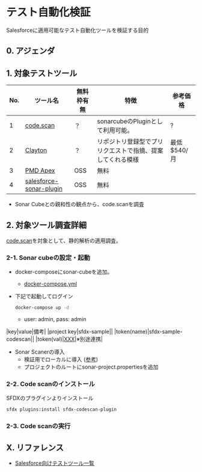 # テスト自動化検証

Salesforceに適用可能なテスト自動化ツールを検証する目的

## 0. アジェンダ

## 1. 対象テストツール

|No.|ツール名|無料枠有無|特徴|参考価格|
|---|---|---|---|---|
|1|[code.scan](https://www.codescan.io/)|？|sonarcubeのPluginとして利用可能。|?|
|2|[Clayton](https://www.getclayton.com/)|？|リポジトリ登録型でプリリクエストで指摘、提案してくれる模様|最低$540/月|
|3|[PMD Apex](https://github.com/pmd/pmd)|OSS|無料|
|4|[salesforce-sonar-plugin](https://github.com/SalesforceFoundation/salesforce-sonar-plugin)|OSS|無料|

* Sonar Cubeとの親和性の観点から、code.scanを調査

## 2. 対象ツール調査詳細

[code.scan](https://www.codescan.io/)を対象として、静的解析の適用調査。

### 2-1. Sonar cubeの設定・起動

* docker-composeにsonar-cubeを追加。
  * [docker-compose.yml](../jenkins-sample/docker-compose.yml)
* 下記で起動してログイン
  
  ```bash
  docker-compose up -d
  ```

  * user: admin, pass: admin

|key|value|備考|
|project key|sfdx-sample||
|token(name)|sfdx-sample-codescan||
|token(val)|[XXX](../.sfdx/memo.md)|※別途連携|

* Sonar Scanerの導入
  * 検証用でローカルに導入 ([参考](https://docs.sonarqube.org/latest/analysis/scan/sonarscanner/))
  * プロジェクトのルートにsonar-project.propertiesを追加
  

### 2-2. Code scanのインストール

SFDXのプラグインよりインストール

```bash
sfdx plugins:install sfdx-codescan-plugin
```

### 2-3. Code scanの実行



## X. リファレンス

* [Salesforce向けテストツール一覧](https://qiita.com/a_kuratani/items/0f832379d2fda3888c11)

